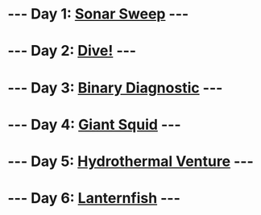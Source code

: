 # --- Day 1: [Sonar Sweep](day1/README.md) ---
# --- Day 2: [Dive!](day2/README.md) ---
# --- Day 3: [Binary Diagnostic](day3/README.md) ---
# --- Day 4: [Giant Squid](day4/README.md) ---
# --- Day 5: [Hydrothermal Venture](day5/README.md) ---
# --- Day 6: [Lanternfish](day6/README.md) ---
